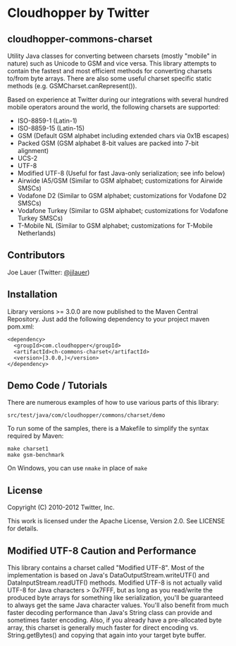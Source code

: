Cloudhopper by Twitter
============================

cloudhopper-commons-charset
---------------------------

Utility Java classes for converting between charsets (mostly "mobile" in nature)
such as Unicode to GSM and vice versa. This library attempts to contain the fastest
and most efficient methods for converting charsets to/from byte arrays.  There
are also some useful charset specific static methods (e.g. GSMCharset.canRepresent()).

Based on experience at Twitter during our integrations with several hundred
mobile operators around the world, the following charsets are supported:

 - ISO-8859-1 (Latin-1)
 - ISO-8859-15 (Latin-15)
 - GSM (Default GSM alphabet including extended chars via 0x1B escapes)
 - Packed GSM (GSM alphabet 8-bit values are packed into 7-bit alignment) 
 - UCS-2
 - UTF-8
 - Modified UTF-8 (Useful for fast Java-only serialization; see info below)
 - Airwide IA5/GSM (Similar to GSM alphabet; customizations for Airwide SMSCs)
 - Vodafone D2 (Similar to GSM alphabet; customizations for Vodafone D2 SMSCs)
 - Vodafone Turkey (Similar to GSM alphabet; customizations for Vodafone Turkey SMSCs)
 - T-Mobile NL (Similar to GSM alphabet; customizations for T-Mobile Netherlands)

Contributors
------------

Joe Lauer (Twitter: [@jjlauer](http://twitter.com/jjlauer))

Installation
------------

Library versions >= 3.0.0 are now published to the Maven Central Repository.
Just add the following dependency to your project maven pom.xml:

    <dependency>
      <groupId>com.cloudhopper</groupId>
      <artifactId>ch-commons-charset</artifactId>
      <version>[3.0.0,)</version>
    </dependency>

Demo Code / Tutorials
---------------------

There are numerous examples of how to use various parts of this library:

    src/test/java/com/cloudhopper/commons/charset/demo

To run some of the samples, there is a Makefile to simplify the syntax required
by Maven:

    make charset1
    make gsm-benchmark

On Windows, you can use `nmake` in place of `make`

License
-------

Copyright (C) 2010-2012 Twitter, Inc.

This work is licensed under the Apache License, Version 2.0. See LICENSE for details.

Modified UTF-8 Caution and Performance
--------------------------------------

This library contains a charset called "Modified UTF-8".  Most of the
implementation is based on Java's DataOutputStream.writeUTF() and
DataInputStream.readUTF() methods.  Modified UTF-8 is not actually valid UTF-8
for Java characters > 0x7FFF, but as long as you read/write the produced byte
arrays for something like serialization, you'll be guaranteed to always get
the same Java character values.  You'll also benefit from much faster decoding
performance than Java's String class can provide and sometimes faster encoding.
Also, if you already have a pre-allocated byte array, this charset is generally
much faster for direct encoding vs. String.getBytes() and copying that again
into your target byte buffer.